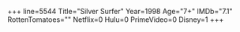 +++
line=5544
Title="Silver Surfer"
Year=1998
Age="7+"
IMDb="7.1"
RottenTomatoes=""
Netflix=0
Hulu=0
PrimeVideo=0
Disney=1
+++

